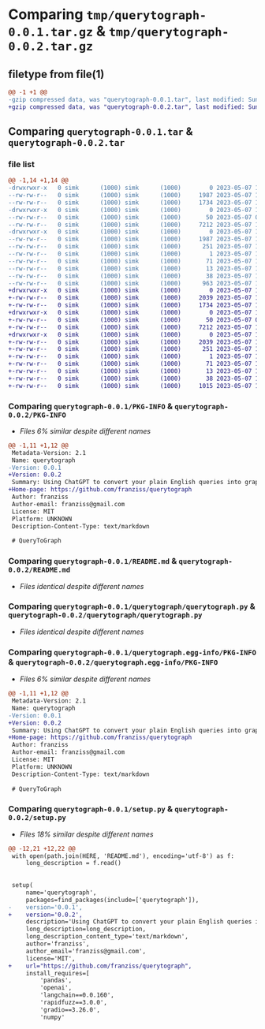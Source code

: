 # Comparing `tmp/querytograph-0.0.1.tar.gz` & `tmp/querytograph-0.0.2.tar.gz`

## filetype from file(1)

```diff
@@ -1 +1 @@
-gzip compressed data, was "querytograph-0.0.1.tar", last modified: Sun May  7 16:52:59 2023, max compression
+gzip compressed data, was "querytograph-0.0.2.tar", last modified: Sun May  7 17:04:55 2023, max compression
```

## Comparing `querytograph-0.0.1.tar` & `querytograph-0.0.2.tar`

### file list

```diff
@@ -1,14 +1,14 @@
-drwxrwxr-x   0 simk      (1000) simk      (1000)        0 2023-05-07 16:52:59.211126 querytograph-0.0.1/
--rw-rw-r--   0 simk      (1000) simk      (1000)     1987 2023-05-07 16:52:59.211126 querytograph-0.0.1/PKG-INFO
--rw-rw-r--   0 simk      (1000) simk      (1000)     1734 2023-05-07 16:51:32.000000 querytograph-0.0.1/README.md
-drwxrwxr-x   0 simk      (1000) simk      (1000)        0 2023-05-07 16:52:59.211126 querytograph-0.0.1/querytograph/
--rw-rw-r--   0 simk      (1000) simk      (1000)       50 2023-05-07 08:51:42.000000 querytograph-0.0.1/querytograph/__init__.py
--rw-rw-r--   0 simk      (1000) simk      (1000)     7212 2023-05-07 15:53:56.000000 querytograph-0.0.1/querytograph/querytograph.py
-drwxrwxr-x   0 simk      (1000) simk      (1000)        0 2023-05-07 16:52:59.211126 querytograph-0.0.1/querytograph.egg-info/
--rw-rw-r--   0 simk      (1000) simk      (1000)     1987 2023-05-07 16:52:58.000000 querytograph-0.0.1/querytograph.egg-info/PKG-INFO
--rw-rw-r--   0 simk      (1000) simk      (1000)      251 2023-05-07 16:52:59.000000 querytograph-0.0.1/querytograph.egg-info/SOURCES.txt
--rw-rw-r--   0 simk      (1000) simk      (1000)        1 2023-05-07 16:52:58.000000 querytograph-0.0.1/querytograph.egg-info/dependency_links.txt
--rw-rw-r--   0 simk      (1000) simk      (1000)       71 2023-05-07 16:52:59.000000 querytograph-0.0.1/querytograph.egg-info/requires.txt
--rw-rw-r--   0 simk      (1000) simk      (1000)       13 2023-05-07 16:52:59.000000 querytograph-0.0.1/querytograph.egg-info/top_level.txt
--rw-rw-r--   0 simk      (1000) simk      (1000)       38 2023-05-07 16:52:59.211126 querytograph-0.0.1/setup.cfg
--rw-rw-r--   0 simk      (1000) simk      (1000)      963 2023-05-07 16:27:11.000000 querytograph-0.0.1/setup.py
+drwxrwxr-x   0 simk      (1000) simk      (1000)        0 2023-05-07 17:04:55.155226 querytograph-0.0.2/
+-rw-rw-r--   0 simk      (1000) simk      (1000)     2039 2023-05-07 17:04:55.155226 querytograph-0.0.2/PKG-INFO
+-rw-rw-r--   0 simk      (1000) simk      (1000)     1734 2023-05-07 16:51:32.000000 querytograph-0.0.2/README.md
+drwxrwxr-x   0 simk      (1000) simk      (1000)        0 2023-05-07 17:04:55.151226 querytograph-0.0.2/querytograph/
+-rw-rw-r--   0 simk      (1000) simk      (1000)       50 2023-05-07 08:51:42.000000 querytograph-0.0.2/querytograph/__init__.py
+-rw-rw-r--   0 simk      (1000) simk      (1000)     7212 2023-05-07 15:53:56.000000 querytograph-0.0.2/querytograph/querytograph.py
+drwxrwxr-x   0 simk      (1000) simk      (1000)        0 2023-05-07 17:04:55.155226 querytograph-0.0.2/querytograph.egg-info/
+-rw-rw-r--   0 simk      (1000) simk      (1000)     2039 2023-05-07 17:04:54.000000 querytograph-0.0.2/querytograph.egg-info/PKG-INFO
+-rw-rw-r--   0 simk      (1000) simk      (1000)      251 2023-05-07 17:04:55.000000 querytograph-0.0.2/querytograph.egg-info/SOURCES.txt
+-rw-rw-r--   0 simk      (1000) simk      (1000)        1 2023-05-07 17:04:54.000000 querytograph-0.0.2/querytograph.egg-info/dependency_links.txt
+-rw-rw-r--   0 simk      (1000) simk      (1000)       71 2023-05-07 17:04:54.000000 querytograph-0.0.2/querytograph.egg-info/requires.txt
+-rw-rw-r--   0 simk      (1000) simk      (1000)       13 2023-05-07 17:04:55.000000 querytograph-0.0.2/querytograph.egg-info/top_level.txt
+-rw-rw-r--   0 simk      (1000) simk      (1000)       38 2023-05-07 17:04:55.155226 querytograph-0.0.2/setup.cfg
+-rw-rw-r--   0 simk      (1000) simk      (1000)     1015 2023-05-07 17:04:13.000000 querytograph-0.0.2/setup.py
```

### Comparing `querytograph-0.0.1/PKG-INFO` & `querytograph-0.0.2/PKG-INFO`

 * *Files 6% similar despite different names*

```diff
@@ -1,11 +1,12 @@
 Metadata-Version: 2.1
 Name: querytograph
-Version: 0.0.1
+Version: 0.0.2
 Summary: Using ChatGPT to convert your plain English queries into graphs
+Home-page: https://github.com/franziss/querytograph
 Author: franziss
 Author-email: franziss@gmail.com
 License: MIT
 Platform: UNKNOWN
 Description-Content-Type: text/markdown
 
 # QueryToGraph
```

### Comparing `querytograph-0.0.1/README.md` & `querytograph-0.0.2/README.md`

 * *Files identical despite different names*

### Comparing `querytograph-0.0.1/querytograph/querytograph.py` & `querytograph-0.0.2/querytograph/querytograph.py`

 * *Files identical despite different names*

### Comparing `querytograph-0.0.1/querytograph.egg-info/PKG-INFO` & `querytograph-0.0.2/querytograph.egg-info/PKG-INFO`

 * *Files 6% similar despite different names*

```diff
@@ -1,11 +1,12 @@
 Metadata-Version: 2.1
 Name: querytograph
-Version: 0.0.1
+Version: 0.0.2
 Summary: Using ChatGPT to convert your plain English queries into graphs
+Home-page: https://github.com/franziss/querytograph
 Author: franziss
 Author-email: franziss@gmail.com
 License: MIT
 Platform: UNKNOWN
 Description-Content-Type: text/markdown
 
 # QueryToGraph
```

### Comparing `querytograph-0.0.1/setup.py` & `querytograph-0.0.2/setup.py`

 * *Files 18% similar despite different names*

```diff
@@ -12,21 +12,22 @@
 with open(path.join(HERE, 'README.md'), encoding='utf-8') as f:
     long_description = f.read()
 
 
 setup(
     name='querytograph',
     packages=find_packages(include=['querytograph']),
-    version='0.0.1',
+    version='0.0.2',
     description='Using ChatGPT to convert your plain English queries into graphs',
     long_description=long_description,
     long_description_content_type='text/markdown',
     author='franziss',
     author_email='franziss@gmail.com',
     license='MIT',
+    url="https://github.com/franziss/querytograph",
     install_requires=[
         'pandas',
         'openai',
         'langchain==0.0.160',
         'rapidfuzz==3.0.0',
         'gradio==3.26.0',
         'numpy'
```

